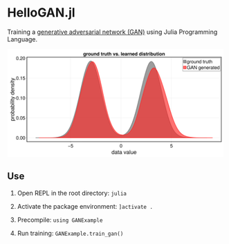 # HelloGAN.jl

Training a [generative adversarial network (GAN)](https://proceedings.neurips.cc/paper_files/paper/2014/file/5ca3e9b122f61f8f06494c97b1afccf3-Paper.pdf) using Julia Programming Language. 

<img src="data/generated_samples.png" alt="gan" width="500"/>

## Use

1. Open REPL in the root directory: `julia`

2. Activate the package environment: `]activate .`

3. Precompile: `using GANExample`

4. Run training: `GANExample.train_gan()`